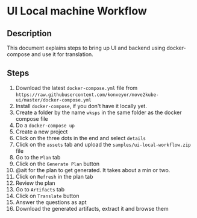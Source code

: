 # UI Local machine Workflow

## Description

This document explains steps to bring up UI and backend using docker-compose and use it for translation.

## Steps

1. Download the latest `docker-compose.yml` file from `https://raw.githubusercontent.com/konveyor/move2kube-ui/master/docker-compose.yml`
1. Install `docker-compose`, if you don't have it locally yet.
1. Create a folder by the name `wksps` in the same folder as the docker compose file
1. Do a `docker-compose up`
1. Create a new project
1. Click on the three dots in the end and select `details`
1. Click on the `assets` tab and upload the `samples/ui-local-workflow.zip` file
1. Go to the `Plan` tab
1. Click on the `Generate Plan` button
1. @ait for the plan to get generated. It takes about a min or two.
1. Click on `Refresh` in the plan tab
1. Review the plan
1. Go to `Artifacts` tab
1. Click on `Translate` button
1. Answer the questions as apt
1. Download the generated artifacts, extract it and browse them
